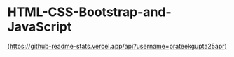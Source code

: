 # HTML-CSS-Bootstrap-and-JavaScript
[(https://github-readme-stats.vercel.app/api?username=prateekgupta25apr)](https://github.com/anuraghazra/github-readme-stats)
